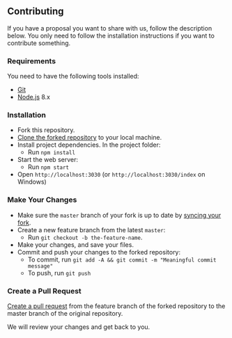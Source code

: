 ## Contributing

If you have a proposal you want to share with us, follow the description below. You only need to follow the installation instructions if you want to contribute something.

### Requirements

You need to have the following tools installed:

- [Git](https://git-scm.com)
- [Node.js](https://nodejs.org) 8.x

### Installation
- Fork this repository.
- [Clone the forked repository](https://help.github.com/articles/cloning-a-repository/) to your local machine.
- Install project dependencies. In the project folder:
	- Run `npm install`
- Start the web server:
	- Run `npm start`
- Open `http://localhost:3030` (or `http://localhost:3030/index` on Windows)

### Make Your Changes
- Make sure the `master` branch of your fork is up to date by [syncing your fork](https://help.github.com/articles/syncing-a-fork/). 
- Create a new feature branch from the latest `master`:
	- Run `git checkout -b the-feature-name`.
- Make your changes, and save your files.
- Commit and push your changes to the forked repository:
	- To commit, run `git add -A && git commit -m "Meaningful commit message"`
	- To push, run `git push`

### Create a Pull Request
[Create a pull request](https://help.github.com/articles/creating-a-pull-request) from the feature branch of the forked repository to the master branch of the original repository.

We will review your changes and get back to you. 
